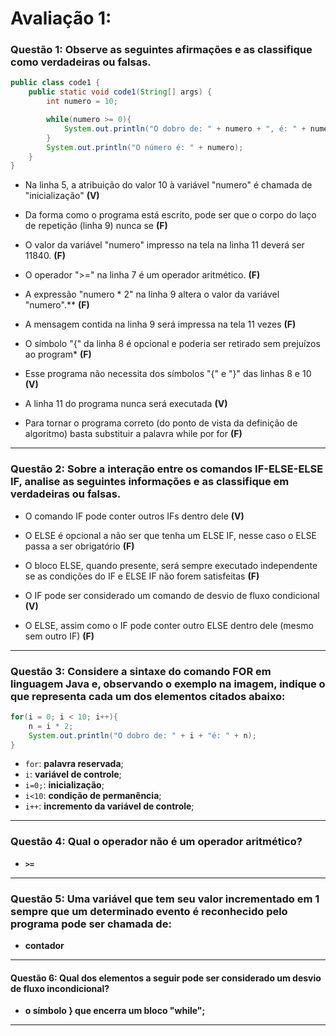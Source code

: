 # Avaliação 1:

### Questão 1: Observe as seguintes afirmações e as classifique como verdadeiras ou falsas.

```java
public class code1 {
    public static void code1(String[] args) {
        int numero = 10;

        while(numero >= 0){
            System.out.println("O dobro de: " + numero + ", é: " + numero * 2);
        }
        System.out.println("O número é: " + numero);
    }
}
```

- Na linha 5, a atribuição do valor 10 à variável "numero" é chamada de "inicialização" **(V)**

- Da forma como o programa está escrito, pode ser que o corpo do laço de repetição (linha 9) nunca se **(F)**

- O valor da variável "numero" impresso na tela na linha 11 deverá ser 11840. **(F)**

- O operador ">=" na linha 7 é um operador aritmético. **(F)**

- A expressão "numero * 2" na linha 9 altera o valor da variável "numero".** **(F)**

- A mensagem contida na linha 9 será impressa na tela 11 vezes **(F)**

- O símbolo "{" da linha 8 é opcional e poderia ser retirado sem prejuízos ao program* **(F)**

- Esse programa não necessita dos símbolos "{" e "}" das linhas 8 e 10 **(V)**

- A linha 11 do programa nunca será executada **(V)**

- Para tornar o programa correto (do ponto de vista da definição de algoritmo) basta substituir a palavra while por for **(F)**

---
### Questão 2: Sobre a interação entre os comandos IF-ELSE-ELSE IF, analise as seguintes informações e as classifique em verdadeiras ou falsas.


- O comando IF pode conter outros IFs dentro dele **(V)**

- O ELSE é opcional a não ser que tenha um ELSE IF, nesse caso o ELSE passa a ser obrigatório **(F)**

- O bloco ELSE, quando presente, será sempre executado independente se as condições do IF e ELSE IF não forem satisfeitas **(F)**

- O IF pode ser considerado um comando de desvio de fluxo condicional **(V)**

- O ELSE, assim como o IF pode conter outro ELSE dentro dele (mesmo sem outro IF) **(F)**

---

### Questão 3: Considere a sintaxe do comando FOR em linguagem Java e, observando o exemplo na imagem, indique o que representa cada um dos elementos citados abaixo:

```java
for(i = 0; i < 10; i++){
    n = i * 2;
    System.out.println("O dobro de: " + i + "é: " + n);
}
```

- ``for``: **palavra reservada**;
- ``i``: **variável de controle**;
- ``i=0;``: **inicialização**;
- ``i<10``:	**condição de permanência**;
- ``i++``: **incremento da variável de controle**;

---

### Questão 4: Qual o operador não é um operador aritmético?

- **``>=``**
---

### Questão 5: Uma variável que tem seu valor incrementado em 1 sempre que um determinado evento é reconhecido pelo programa pode ser chamada de:

- **contador**
---

#### Questão 6: Qual dos elementos a seguir pode ser considerado um desvio de fluxo incondicional? 

- **o símbolo } que encerra um bloco "while";**
---
